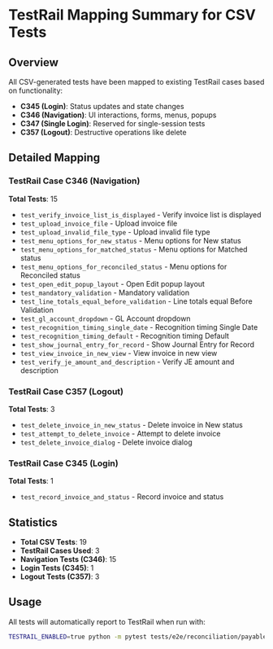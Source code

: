 
# TestRail Mapping Summary for CSV Tests

## Overview
All CSV-generated tests have been mapped to existing TestRail cases based on functionality:

- **C345 (Login)**: Status updates and state changes
- **C346 (Navigation)**: UI interactions, forms, menus, popups
- **C347 (Single Login)**: Reserved for single-session tests
- **C357 (Logout)**: Destructive operations like delete

## Detailed Mapping

### TestRail Case C346 (Navigation)
**Total Tests**: 15

- `test_verify_invoice_list_is_displayed` - Verify invoice list is displayed
- `test_upload_invoice_file` - Upload invoice file
- `test_upload_invalid_file_type` - Upload invalid file type
- `test_menu_options_for_new_status` - Menu options for New status
- `test_menu_options_for_matched_status` - Menu options for Matched status
- `test_menu_options_for_reconciled_status` - Menu options for Reconciled status
- `test_open_edit_popup_layout` - Open Edit popup layout
- `test_mandatory_validation` - Mandatory validation
- `test_line_totals_equal_before_validation` - Line totals equal Before Validation
- `test_gl_account_dropdown` - GL Account dropdown
- `test_recognition_timing_single_date` - Recognition timing Single Date
- `test_recognition_timing_default` - Recognition timing Default
- `test_show_journal_entry_for_record` - Show Journal Entry for Record
- `test_view_invoice_in_new_view` - View invoice in new view
- `test_verify_je_amount_and_description` - Verify JE amount and description

### TestRail Case C357 (Logout)
**Total Tests**: 3

- `test_delete_invoice_in_new_status` - Delete invoice in New status
- `test_attempt_to_delete_invoice` - Attempt to delete invoice
- `test_delete_invoice_dialog` - Delete invoice dialog

### TestRail Case C345 (Login)
**Total Tests**: 1

- `test_record_invoice_and_status` - Record invoice and status


## Statistics
- **Total CSV Tests**: 19
- **TestRail Cases Used**: 3
- **Navigation Tests (C346)**: 15
- **Login Tests (C345)**: 1
- **Logout Tests (C357)**: 3

## Usage
All tests will automatically report to TestRail when run with:
```bash
TESTRAIL_ENABLED=true python -m pytest tests/e2e/reconciliation/payables/ -v
```
